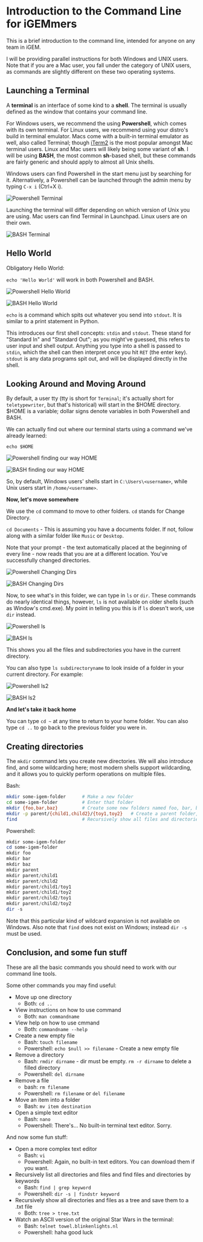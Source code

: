 # Introduction to the Command Line for iGEMmers

This is a brief introduction to the command line, intended for anyone on any team in iGEM.

I will be providing parallel instructions for both Windows and UNIX users. Note that if you are a Mac user, you fall under the category of UNIX users, as commands are slightly different on these two operating systems.

## Launching a Terminal

A **terminal** is an interface of some kind to a **shell**. The terminal is usually defined as the window that contains your command line.

For Windows users, we recommend the using **Powershell**, which comes with its own terminal. For Linux users, we recommend using your distro's build in terminal emulator. Macs come with a built-in terminal emulator as well, also called Terminal; though [iTerm2](https://www.iterm2.com/) is the most popular amongst Mac terminal users. Linux and Mac users will likely being some variant of **sh**. I will be using **BASH**, the most common **sh**-based shell, but these commands are fairly generic and should apply to almost all Unix shells.

Windows users can find Powershell in the start menu just by searching for it. Alternatively, a Powershell can be launched through the admin menu by typing `C-x i` (Ctrl+X i).

![Powershell Terminal](images/win1.PNG)

Launching the terminal will differ depending on which version of Unix you are using. Mac users can find Terminal in Launchpad. Linux users are on their own.

![BASH Terminal](images/unix1.PNG)

## Hello World

Obligatory Hello World:

`echo 'Hello World'` will work in both Powershell and BASH.

![Powershell Hello World](images/win2.PNG)

![BASH Hello World](images/unix1.PNG)

`echo` is a command which spits out whatever you send into `stdout`. It is similar to a print statement in Python. 

This introduces our first shell concepts: `stdin` and `stdout`. These stand for "Standard In" and "Standard Out"; as you might've guessed, this refers to user input and shell output. Anything you type into a shell is passed to `stdin`, which the shell can then interpret once you hit `RET` (the enter key). `stdout` is any data programs spit out, and will be displayed directly in the shell.

## Looking Around and Moving Around

By default, a user tty (tty is short for `Terminal`; it's actually short for `teletypewriter`, but that's historical) will start in the $HOME directory. $HOME is a variable; dollar signs denote variables in both Powershell and BASH.

We can actually find out where our terminal starts using a command we've already learned:

`echo $HOME`

![Powershell finding our way HOME](images/win3.PNG)

![BASH finding our way HOME](images/unix3.PNG)

So, by default, Windows users' shells start in `C:\Users\<username>`, while Unix users start in `/home/<username>`.

**Now, let's move somewhere**

We use the `cd` command to move to other folders. `cd` stands for Change Directory.

`cd Documents` - This is assuming you have a documents folder. If not, follow along with a similar folder like `Music` or `Desktop`.

Note that your prompt - the text automatically placed at the beginning of every line - now reads that you are at a different location. You've successfully changed directories.

![Powershell Changing Dirs](images/win4.PNG)

![BASH Changing Dirs](images/unix4.PNG)

Now, to see what's in this folder, we can type in `ls` or `dir`. These commands do nearly identical things, however, `ls` is not available on older shells (such as Window's cmd.exe). My point in telling you this is if `ls` doesn't work, use `dir` instead.

![Powershell ls](images/win5.PNG)

![BASH ls](images/unix5.PNG)

This shows you all the files and subdirectories you have in the current directory.

You can also type `ls subdirectoryname` to look inside of a folder in your current directory. For example:

![Powershell ls2](images/win6.PNG)

![BASH ls2](images/unix6.PNG)

**And let's take it back home**

You can type `cd ~` at any time to return to your home folder. You can also type `cd ..` to go back to the previous folder you were in.

## Creating directories

The `mkdir` command lets you create new directories. We will also introduce find, and some wildcarding here; most modern shells support wildcarding, and it allows you to quickly perform operations on multiple files.

Bash:

```bash
mkdir some-igem-folder      # Make a new folder
cd some-igem-folder         # Enter that folder
mkdir {foo,bar,baz}         # Create some new folders named foo, bar, baz
mkdir -p parent/{child1,child2}/{toy1,toy2}   # Create a parent folder, two children folders, and 2 toy folders in each child folder.
find                        # Recursively show all files and directories
```
Powershell:

```powershell
mkdir some-igem-folder
cd some-igem-folder
mkdir foo
mkdir bar
mkdir baz
mkdir parent
mkdir parent/child1
mkdir parent/child2
mkdir parent/child1/toy1
mkdir parent/child1/toy2
mkdir parent/child2/toy1
mkdir parent/child2/toy2
dir -s
```

Note that this particular kind of wildcard expansion is not available on Windows. Also note that `find` does not exist on Windows; instead `dir -s` must be used.

## Conclusion, and some fun stuff

These are all the basic commands you should need to work with our command line tools.

Some other commands you may find useful:

- Move up one directory
  - Both: `cd ..`
- View instructions on how to use command
  - Both: `man commandname`
- View help on how to use cmmand
  - Both: `commandname --help`
- Create a new empty file
  - Bash: `touch filename`
  - Powershell: `echo $null >> filename` - Create a new empty file
- Remove a directory
  - Bash: `rmdir dirname` - dir must be empty. `rm -r dirname` to delete a filled directory
  - Powershell: `del dirname`
- Remove a file
  - bash: `rm filename`
  - Powershell: `rm filename` or `del filename`
- Move an item into a folder
  - Bash: `mv item destination`
- Open a simple text editor
  - Bash: `nano`
  - Powershell: There's... No built-in terminal text editor. Sorry.

And now some fun stuff:

- Open a more complex text editor
  - Bash: `vi`
  - Powershell: Again, no built-in text editors. You can download them if you want.
- Recursively list all directories and files and find files and directories by keywords
  - Bash: `find | grep keyword`
  - Powershell: `dir -s | findstr keyword`
- Recursively show all directories and files as a tree and save them to a .txt file
  - Both: `tree > tree.txt`
- Watch an ASCII version of the original Star Wars in the terminal:
  - Bash: `telnet towel.blinkenlights.nl`
  - Powershell: haha good luck
